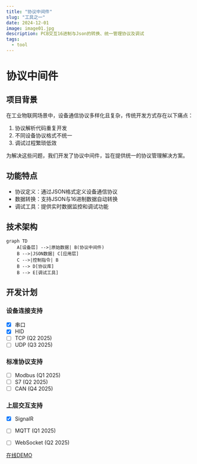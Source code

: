 ```yaml
---
title: "协议中间件"
slug: "工具之一"
date: 2024-12-01
image: image01.jpg
description: PCB交互16进制与Json的转换、统一管理协议及调试
tags:
  - tool
---
```


# 协议中间件

## 项目背景

在工业物联网场景中，设备通信协议多样化且复杂，传统开发方式存在以下痛点：
1. 协议解析代码重复开发
2. 不同设备协议格式不统一
3. 调试过程繁琐低效

为解决这些问题，我们开发了协议中间件，旨在提供统一的协议管理解决方案。

## 功能特点

- 协议定义：通过JSON格式定义设备通信协议
- 数据转换：支持JSON与16进制数据自动转换
- 调试工具：提供实时数据监控和调试功能

## 技术架构

```mermaid
graph TD
    A[设备层] -->|原始数据| B(协议中间件)
    B -->|JSON数据| C[应用层]
    C -->|控制指令| B
    B --> D[协议库]
    B --> E[调试工具]
```

## 开发计划

### 设备连接支持
- [x] 串口
- [x] HID  
- [ ] TCP (Q2 2025)
- [ ] UDP (Q3 2025)

### 标准协议支持
- [ ] Modbus (Q1 2025)
- [ ] S7 (Q2 2025)
- [ ] CAN (Q4 2025)

### 上层交互支持
- [x] SignalR
- [ ] MQTT (Q1 2025)
- [ ] WebSocket (Q2 2025)


[在线DEMO](http://42.193.239.83:9123/)
